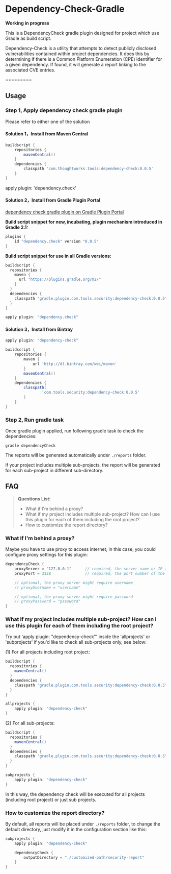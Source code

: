 Dependency-Check-Gradle
=========

**Working in progress**

This is a DependencyCheck gradle plugin designed for project which use Gradle as build script.

Dependency-Check is a utility that attempts to detect publicly disclosed vulnerabilities contained within project dependencies. It does this by determining if there is a Common Platform Enumeration (CPE) identifier for a given dependency. If found, it will generate a report linking to the associated CVE entries.

=========

## Usage

### Step 1, Apply dependency check gradle plugin

Please refer to either one of the solution

#### Solution 1，Install from Maven Central

```groovy
buildscript {
    repositories {
        mavenCentral()
    }
    dependencies {
        classpath 'com.thoughtworks.tools:dependency-check:0.0.5'
    }
}
```

apply plugin: 'dependency.check'

#### Solution 2，Install from Gradle Plugin Portal

[dependency check gradle plugin on Gradle Plugin Portal](https://plugins.gradle.org/plugin/dependency.check)

**Build script snippet for new, incubating, plugin mechanism introduced in Gradle 2.1:**

```groovy
plugins {
    id "dependency.check" version "0.0.5"
}
```

**Build script snippet for use in all Gradle versions:**

```groovy
buildscript {
  repositories {
    maven {
      url "https://plugins.gradle.org/m2/"
    }
  }
  dependencies {
    classpath "gradle.plugin.com.tools.security:dependency-check:0.0.5"
  }
}

apply plugin: "dependency.check"
```

#### Solution 3，Install from Bintray

```groovy
apply plugin: "dependency-check"

buildscript {
    repositories {
        maven {
            url 'http://dl.bintray.com/wei/maven'
        }
        mavenCentral()
    }
    dependencies {
        classpath(
                'com.tools.security:dependency-check:0.0.5'
        )
    }
}
```

### Step 2, Run gradle task

Once gradle plugin applied, run following gradle task to check the dependencies:

```
gradle dependencyCheck
```

The reports will be generated automatically under `./reports` folder.

If your project includes multiple sub-projects, the report will be generated for each sub-project in different sub-directory.

## FAQ

> **Questions List:**
> - What if I'm behind a proxy?
> - What if my project includes multiple sub-project? How can I use this plugin for each of them including the root project?
> - How to customize the report directory?

### What if I'm behind a proxy?

Maybe you have to use proxy to access internet, in this case, you could configure proxy settings for this plugin:

```groovy
dependencyCheck {
    proxyServer = "127.0.0.1"      // required, the server name or IP address of the proxy
    proxyPort = 3128               // required, the port number of the proxy

    // optional, the proxy server might require username
    // proxyUsername = "username"

    // optional, the proxy server might require password
    // proxyPassword = "password"
}
```

### What if my project includes multiple sub-project? How can I use this plugin for each of them including the root project?

Try put 'apply plugin: "dependency-check"' inside the 'allprojects' or 'subprojects' if you'd like to check all sub-projects only, see below:

(1) For all projects including root project:

```groovy
buildscript {
  repositories {
    mavenCentral()
  }
  dependencies {
    classpath "gradle.plugin.com.tools.security:dependency-check:0.0.5"
  }
}

allprojects {
    apply plugin: "dependency-check"
}
```

(2) For all sub-projects:

```groovy
buildscript {
  repositories {
    mavenCentral()
  }
  dependencies {
    classpath "gradle.plugin.com.tools.security:dependency-check:0.0.5"
  }
}

subprojects {
    apply plugin: "dependency-check"
}
```

In this way, the dependency check will be executed for all projects (including root project) or just sub projects.

### How to customize the report directory?

By default, all reports will be placed under `./reports` folder, to change the default directory, just modify it in the configuration section like this:

```groovy
subprojects {
    apply plugin: "dependency-check"

    dependencyCheck {
        outputDirectory = "./customized-path/security-report"
    }
}
```
